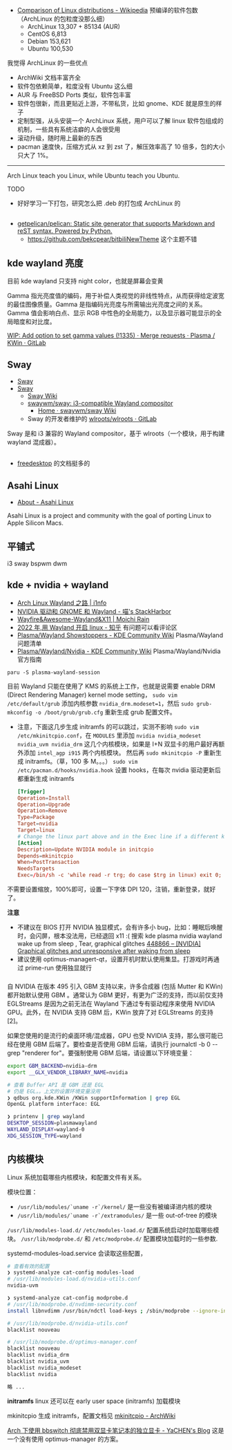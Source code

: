 - [Comparison of Linux distributions - Wikipedia](https://en.wikipedia.org/wiki/Comparison_of_Linux_distributions)
  预编译的软件包数（ArchLinux 的包粒度没那么细）
  - ArchLinux 13,307 + 85134 (AUR)
  - CentOS 6,813
  - Debian 153,621
  - Ubuntu 100,530

我觉得 ArchLinux 的一些优点

- ArchWiki 文档丰富齐全
- 软件包依赖简单，粒度没有 Ubuntu 这么细
- AUR 与 FreeBSD Ports 类似，软件包丰富
- 软件包很新，而且更贴近上游，不带私货，比如 gnome、KDE 就是原生的样子
- 定制型强，从头安装一个 ArchLinux 系统，用户可以了解 linux 软件包组成的机制，一些具有系统洁癖的人会很受用
- 滚动升级，随时用上最新的东西
- pacman 速度快，压缩方式从 xz 到 zst 了，解压效率高了 10 倍多，包的大小只大了 1%。

<hr>

Arch Linux teach you Linux, while Ubuntu teach you Ubuntu.

TODO

- 好好学习一下打包，研究怎么把 .deb 的打包成 ArchLinux 的

##

- [getpelican/pelican: Static site generator that supports Markdown and reST syntax. Powered by Python.](https://github.com/getpelican/pelican)
  - https://github.com/bekcpear/bitbiliNewTheme 这个主题不错

## kde wayland 亮度

目前 kde wayland 只支持 night color，也就是屏幕会变黄

Gamma 指光亮度值的编码，用于补偿人类视觉的非线性特点，从而获得给定波宽的最佳图像质量。Gamma 是指编码光亮度与所需输出光亮度之间的关系。Gamma 值会影响白点、显示 RGB 中性色的全局能力，以及显示器可能显示的全局暗度和对比度。

[WIP: Add option to set gamma values (!1335) · Merge requests · Plasma / KWin · GitLab](https://invent.kde.org/plasma/kwin/-/merge_requests/1335)

## Sway

- [Sway](https://swaywm.org/)
- [Sway](https://github.com/swaywm)
  - [Sway Wiki](https://github.com/swaywm/sway/wiki)
  - [swaywm/sway: i3-compatible Wayland compositor](https://github.com/swaywm/sway)
    - [Home · swaywm/sway Wiki](https://github.com/swaywm/sway/wiki)
  - Sway 的开发者维护的 [wlroots/wlroots · GitLab](https://gitlab.freedesktop.org/wlroots/wlroots)

Sway 是和 i3 兼容的 Wayland compositor，基于 wlroots（一个模块，用于构建 wayland 混成器）。

##

- [freedesktop](https://freedesktop.org/wiki/) 的文档挺多的

## Asahi Linux

- [About - Asahi Linux](https://asahilinux.org/about/)

Asahi Linux is a project and community with the goal of porting Linux to Apple Silicon Macs.

## 平铺式

i3 sway
bspwm
dwm

## kde + nvidia + wayland

- [Arch Linux Wayland 之路 | i1nfo](https://blog.i1nfo.com/posts/arch-linux-wayland/index.html)
- [NVIDIA 驱动和 GNOME 和 Wayland - 喵's StackHarbor](https://sh.alynx.one/posts/NVIDIA-GNOME-Wayland/)
- [Wayfire&Awesome-Wayland&X11 | Moichi Rain](http://moichi.cn/posts/2023/01/24/Wayfire-Awesome/)
- [2022 年,用 Wayland 开启 linux - 知乎](https://zhuanlan.zhihu.com/p/531205278)
  有问题可以看评论区
- [Plasma/Wayland Showstoppers - KDE Community Wiki](https://community.kde.org/Plasma/Wayland_Showstoppers)
  Plasma/Wayland 问题清单
- [Plasma/Wayland/Nvidia - KDE Community Wiki](https://community.kde.org/Plasma/Wayland/Nvidia)
  Plasma/Wayland/Nvidia 官方指南

`paru -S plasma-wayland-session`

目前 Wayland 只能在使用了 KMS 的系统上工作，也就是说需要 enable DRM (Direct Rendering Manager) kernel mode setting，
`sudo vim /etc/default/grub` 添加内核参数 `nvidia_drm.modeset=1`，然后 `sudo grub-mkconfig -o /boot/grub/grub.cfg` 重新生成 grub 配置文件。

- 注意，下面这几步生成 initramfs 的可以跳过，实测不影响
  `sudo vim /etc/mkinitcpio.conf`，在 `MODULES` 里添加 `nvidia nvidia_modeset nvidia_uvm nvidia_drm` 这几个内核模块，如果是 I+N 双显卡的用户最好再额外添加 `intel_agp i915` 两个内核模块。
  然后再 `sudo mkinitcpio -P` 重新生成 initramfs。（草，100 多 M。。。）
  `sudo vim /etc/pacman.d/hooks/nvidia.hook` 设置 hooks，在每次 nvidia 驱动更新后都重新生成 initramfs
  ```conf
  [Trigger]
  Operation=Install
  Operation=Upgrade
  Operation=Remove
  Type=Package
  Target=nvidia
  Target=linux
  # Change the linux part above and in the Exec line if a different kernel is used
  [Action]
  Description=Update NVIDIA module in initcpio
  Depends=mkinitcpio
  When=PostTransaction
  NeedsTargets
  Exec=/bin/sh -c 'while read -r trg; do case $trg in linux) exit 0; esac; done; /usr/bin/  mkinitcpio -P'
  ```

不需要设置缩放，100%即可，设置一下字体 DPI 120，注销，重新登录，就好了。

**注意**

- 不建议在 BIOS 打开 NVIDIA 独显模式，会有许多小 bug，比如：睡眠后唤醒时，会闪屏，根本没法用，已经退回 x11 :(
  搜索 kde plasma nvidia wayland wake up from sleep , Tear, graphical glitches
  [448866 – \[NVIDIA\] Graphical glitches and unresponsive after waking from sleep](https://bugs.kde.org/show_bug.cgi?id=448866)
- 建议使用 optimus-managert-qt，设置开机时默认使用集显。打游戏时再通过 prime-run 使用独显就行

###

自 NVIDIA 在版本 495 引入 GBM 支持以来，许多合成器 (包括 Mutter 和 KWin) 都开始默认使用 GBM 。通常认为 GBM 更好，有更为广泛的支持，而以前仅支持 EGLStreams 是因为之前无法在 Wayland 下通过专有驱动程序来使用 NVIDIA GPU。此外，在 NVIDIA 支持 GBM 后，KWin 放弃了对 EGLStreams 的支持[2]。

如果您使用的是流行的桌面环境/混成器，GPU 也受 NVIDIA 支持，那么很可能已经在使用 GBM 后端了。要检查是否使用 GBM 后端，请执行 journalctl -b 0 --grep "renderer for"。要强制使用 GBM 后端，请设置以下环境变量：

```bash
export GBM_BACKEND=nvidia-drm
export __GLX_VENDOR_LIBRARY_NAME=nvidia
```

```bash
# 查看 Buffer API 是 GBM 还是 EGL
# 仍是 EGL。。上文的设置环境变量没用
❯ qdbus org.kde.KWin /KWin supportInformation | grep EGL
OpenGL platform interface: EGL

❯ printenv | grep wayland
DESKTOP_SESSION=plasmawayland
WAYLAND_DISPLAY=wayland-0
XDG_SESSION_TYPE=wayland
```

## 内核模块

Linux 系统加载哪些内核模块，和配置文件有关系。

模块位置：

- `` /usr/lib/modules/`uname -r`/kernel/ `` 是一些没有被编译进内核的模块
- `` /usr/lib/modules/`uname -r`/extramodules/ `` 是一些 out-of-tree 的模块

`/usr/lib/modules-load.d/` `/etc/modules-load.d/` 配置系统启动时加载哪些模块。
`/usr/lib/modprobe.d/` 和 `/etc/modprobe.d/` 配置模块加载时的一些参数.

systemd-modules-load.service 会读取这些配置，

```bash
# 查看有效的配置
❯ systemd-analyze cat-config modules-load
# /usr/lib/modules-load.d/nvidia-utils.conf
nvidia-uvm

❯ systemd-analyze cat-config modprobe.d
# /usr/lib/modprobe.d/nvdimm-security.conf
install libnvdimm /usr/bin/ndctl load-keys ; /sbin/modprobe --ignore-install libnvdimm $CMDLINE_OPTS

# /usr/lib/modprobe.d/nvidia-utils.conf
blacklist nouveau

# /usr/lib/modprobe.d/optimus-manager.conf
blacklist nouveau
blacklist nvidia_drm
blacklist nvidia_uvm
blacklist nvidia_modeset
blacklist nvidia

略 ...
```

**initramfs**
linux 还可以在 early user space (initramfs) 加载模块

mkinitcpio 生成 initramfs，配置文档见 [mkinitcpio - ArchWiki](https://wiki.archlinux.org/title/mkinitcpio#Configuration)

[Arch 下使用 bbswitch 彻底禁用双显卡笔记本的独立显卡 - YaCHEN's Blog](https://xuchen.wang/archives/archbbswitch.html)
这是一个没有使用 optimus-manager 的方案。
